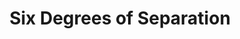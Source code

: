 ---
layout: productions
redirect_from:
  - /productions/1995_Six_Degrees_of_Separation
title: Six Degrees of Separation
year: 1995
image:
category:
details:
  Theatre: Players by the Sea
cast:
crew:
  Director: Michael Lipp
external_links:
---